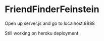 # FriendFinderFeinstein

Open up server.js and go to localhost:8888

Still working on heroku deployment
